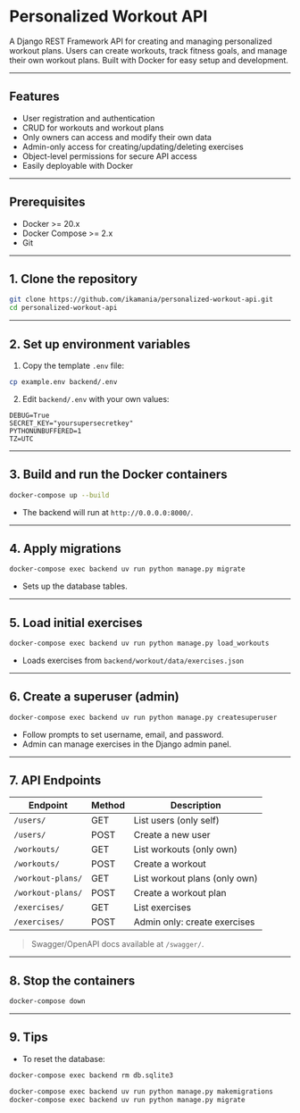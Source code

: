 # Personalized Workout API

A Django REST Framework API for creating and managing personalized workout plans. 
Users can create workouts, track fitness goals, and manage their own workout plans. 
Built with Docker for easy setup and development.

---

## Features

* User registration and authentication
* CRUD for workouts and workout plans
* Only owners can access and modify their own data
* Admin-only access for creating/updating/deleting exercises
* Object-level permissions for secure API access
* Easily deployable with Docker

---

## Prerequisites

* Docker >= 20.x
* Docker Compose >= 2.x
* Git

---

## 1. Clone the repository

```bash
git clone https://github.com/ikamania/personalized-workout-api.git
cd personalized-workout-api
```

---

## 2. Set up environment variables

1. Copy the template `.env` file:

```bash
cp example.env backend/.env
```

2. Edit `backend/.env` with your own values:

```env
DEBUG=True
SECRET_KEY="yoursupersecretkey"
PYTHONUNBUFFERED=1
TZ=UTC
```

---

## 3. Build and run the Docker containers

```bash
docker-compose up --build
```

* The backend will run at `http://0.0.0.0:8000/`.

---

## 4. Apply migrations

```bash
docker-compose exec backend uv run python manage.py migrate
```

* Sets up the database tables.

---

## 5. Load initial exercises

```bash
docker-compose exec backend uv run python manage.py load_workouts
```

* Loads exercises from `backend/workout/data/exercises.json`

---

## 6. Create a superuser (admin)

```bash
docker-compose exec backend uv run python manage.py createsuperuser
```

* Follow prompts to set username, email, and password.
* Admin can manage exercises in the Django admin panel.

---

## 7. API Endpoints

| Endpoint          | Method | Description                   |
| ----------------- | ------ | ----------------------------- |
| `/users/`         | GET    | List users (only self)        |
| `/users/`         | POST   | Create a new user             |
| `/workouts/`      | GET    | List workouts (only own)      |
| `/workouts/`      | POST   | Create a workout              |
| `/workout-plans/` | GET    | List workout plans (only own) |
| `/workout-plans/` | POST   | Create a workout plan         |
| `/exercises/`     | GET    | List exercises                |
| `/exercises/`     | POST   | Admin only: create exercises  |

> Swagger/OpenAPI docs available at `/swagger/`.

---

## 8. Stop the containers

```bash
docker-compose down
```

---

## 9. Tips

* To reset the database:

```bash
docker-compose exec backend rm db.sqlite3

docker-compose exec backend uv run python manage.py makemigrations
docker-compose exec backend uv run python manage.py migrate
```
